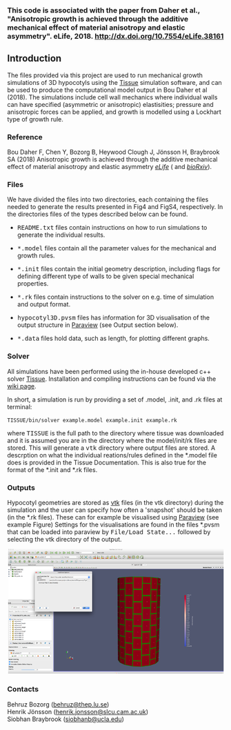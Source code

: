 

### This code is associated with the paper from Daher et al., "Anisotropic growth is achieved through the additive mechanical effect of material anisotropy and elastic asymmetry". eLife, 2018. http://dx.doi.org/10.7554/eLife.38161


<h2>Introduction</h2>

The files provided via this project are used to run mechanical growth simulations of 3D hypocotyls
using the <a href="https://www.gitlab.com/slcu/teamhj/tissue">Tissue</a> simulation software,
and can be used to produce the computational model output in Bou Daher et al (2018). 
The simulations include cell wall mechanics where individual walls can have specified 
(asymmetric or anisotropic) elastisities; pressure and anisotropic forces can be applied,
and growth is modelled using a Lockhart type of growth rule.

<h3>Reference</h3>

Bou Daher F, Chen Y, Bozorg B, Heywood Clough J, Jönsson H, Braybrook SA (2018)
Anisotropic growth is achieved through the additive mechanical effect of material 
anisotropy and elastic asymmetry <a href="https://elifesciences.org/"><i>eLife</i></a> ( and
<a href="https://www.biorxiv.org/content/early/2018/05/07/316364"><i>bioRxiv</i></a>).

<h3>Files</h3>

We have divided the files into two directories, each containing the files needed to generate 
the results presented in Fig4 and FigS4, respectively. In the directories files of 
the types described below can be found.

* <tt>README.txt</tt> files contain instructions on how to run simulations to generate
the individual results.

* <tt>*.model</tt> files contain all the parameter values for the mechanical and 
growth rules.  

* <tt>*.init</tt> files contain the initial geometry description, including 
flags for defining different type of walls to be given special mechanical properties.

*  <tt>*.rk</tt> files contain instructions to the solver on e.g. time of simulation 
and output format.

* <tt>hypocotyl3D.pvsm</tt> files has information for 3D visualisation of the output
structure in <a href="http://www.paraview.org">Paraview</a> (see Output section below).

* <tt>*.data</tt> files hold data, such as length, for plotting different graphs.

<h3>Solver</h3>

All simulations have been performed using the in-house developed c++ solver 
<a href="https://www.gitlab.com/slcu/teamhj/tissue">Tissue</a>. Installation and compiling 
instructions can be found via the <a href="https://gitlab.com/slcu/teamHJ/tissue/wikis/">
wiki page</a>.

In short, a simulation is run by providing a set of .model, .init, and .rk files at terminal:

```
TISSUE/bin/solver example.model example.init example.rk
```
where <tt>TISSUE</tt> is the full path to the directory where tissue was downloaded 
and it is assumed you are in the directory where the model/init/rk files are stored.
This will generate a <tt>vtk</tt> directory where output files are stored. A descrption 
on what the individual reations/rules defined in the *.model file does is provided 
in the Tissue Documentation. This is also true for the format of the *.init and *.rk files.

<h3>Outputs</h3>

Hypocotyl geometries are stored as <a href="https://www.vtk.org">vtk</a> files 
(in the vtk directory) during the simulation and the user can specify how often 
a 'snapshot' should be taken (in the *.rk files). These can for example be visualised 
using <a href="http://www.paraview.org">Paraview</a> (see example Figure) 
Settings for the visualisations are found in the files *.pvsm that can be loaded into 
paraview by <tt>File/Load State...</tt> followed by selecting the vtk directory of the output.

<center><img width=500 src="paraview.png"></center>

<h3>Contacts</h3>

Behruz Bozorg (behruz@thep.lu.se)<br>
Henrik Jönsson (henrik.jonsson@slcu.cam.ac.uk)<br>
Siobhan Braybrook (siobhanb@ucla.edu)

